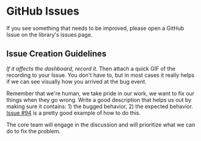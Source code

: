 # GitHub Issues

If you see something that needs to be improved, please open a GitHub Issue on the library's issues page.

## Issue Creation Guidelines

*If it affects the dashboard, record it.* Then attach a quick GIF of the recording to your Issue. You don't have to, but in most cases it really helps if we can see visually how you arrived at the bug event.

Remember that we're human, we take pride in our work, we want to fix our things when they go wrong. Write a good description that helps us out by making sure it contains: 1) the bugged behavior, 2) the expected behavior. [Issue #94](https://github.com/supergiant/supergiant-dashboard/issues/94) is a pretty good example of how to do this.

The core team will engage in the discussion and will prioritize what we can do to fix the problem.
